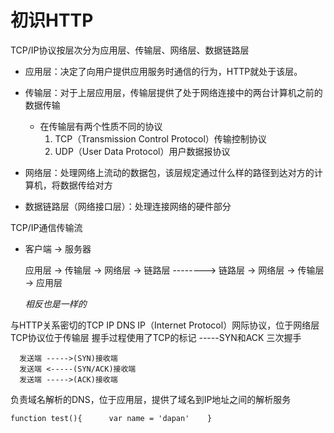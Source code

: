 # 初识HTTP

TCP/IP协议按层次分为应用层、传输层、网络层、数据链路层

* 应用层：决定了向用户提供应用服务时通信的行为，HTTP就处于该层。
* 传输层：对于上层应用层，传输层提供了处于网络连接中的两台计算机之前的数据传输
    * 在传输层有两个性质不同的协议
      1. TCP（Transmission Control Protocol）传输控制协议
      2. UDP（User Data Protocol）用户数据报协议
      
* 网络层：处理网络上流动的数据包，该层规定通过什么样的路径到达对方的计算机，将数据传给对方
* 数据链路层（网络接口层）：处理连接网络的硬件部分

TCP/IP通信传输流

* 客户端 -> 服务器

    应用层 -> 传输层 -> 网络层 -> 链路层 --------> 链路层 -> 网络层 -> 传输层 -> 应用层

  *相反也是一样的*

与HTTP关系密切的TCP IP DNS
  IP（Internet Protocol）网际协议，位于网络层
  TCP协议位于传输层
    握手过程使用了TCP的标记 -----SYN和ACK
    三次握手
      
      发送端 ----->(SYN)接收端    
      发送端 <-----(SYN/ACK)接收端
      发送端 ----->(ACK)接收端
  负责域名解析的DNS，位于应用层，提供了域名到IP地址之间的解析服务
  
`function test(){     
	var name = 'dapan'   
}`
